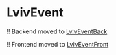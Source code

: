 # LvivEvent

!! Backend moved to [LvivEventBack](https://github.com/KangaroosInAntarcitica/LvivEventBack)

!! Frontend moved to [LvivEventFront](https://github.com/KangaroosInAntarcitica/LvivEventFront)
